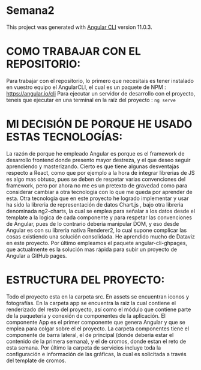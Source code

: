 # Semana2

This project was generated with [Angular CLI](https://github.com/angular/angular-cli) version 11.0.3.

# COMO TRABAJAR CON EL REPOSITORIO:
Para trabajar con el repositorio, lo primero que necesitais es tener instalado en vuestro equipo el AngularCLI, el cual es un paquete de NPM : https://angular.io/cli
Para ejecutar un servidor de desarrollo con el proyecto, teneis que ejecutar en una terminal en la raíz del proyecto : `ng serve`

# MI DECISIÓN DE PORQUE HE USADO ESTAS TECNOLOGÍAS:
La razón de porque he empleado Angular es porque es el framework de desarrollo frontend donde presento mayor destreza, y el que deseo seguir aprendiendo y masterizando. Cierto es que tiene algunas desventajas respecto a React, como que por ejemplo a la hora de integrar librerias de JS es algo mas obtuso, pues se deben de respetar varias convenciones del framework, pero por ahora no me es un pretexto de gravedad como para considerar cambiar a otra tecnologia con lo que me queda por aprender de esta.
Otra tecnologia que en este proyecto he logrado implementar y usar ha sido la libreria de representación de datos Chart.js , bajo otra libreria denominada ng2-charts, la cual se emplea para señalar a los datos desde el template a la logica de cada componente y para respetar las convenciones de Angular, pues de lo contrario deberia manipular DOM, y eso desde Angular es con su libreria nativa Renderer2, lo cual supone complicar las cosas existiendo una solución consolidada. He aprendido mucho de Dataviz en este proyecto. Por último empleamos el paquete angular-cli-ghpages, que actualmente es la solución mas rápida para subir un proyecto de Angular a GitHub pages.

# ESTRUCTURA DEL PROYECTO:
Todo el proyecto esta en la carpeta src. En assets se encuentran iconos y fotografías. En la carpeta app se encuentra la raiz la cual contiene el renderizado del resto del proyecto, así como el módulo que contiene parte de la paquetería y conexión de componentes de la aplicación. El componente App es el primer componente que genera Angular y que se emplea para colgar sobre el el proyecto. La carpeta componentes tiene el componente de barra lateral, el de principal (donde deberia estar el contenido de la primera semana), y el de cromos, donde estan el reto de esta semana. Por último la carpeta de servicios incluye toda la configuración e información de las gráficas, la cual es solicitada a través del template de cromos.

